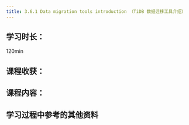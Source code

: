 ```yaml
---
title: 3.6.1 Data migration tools introduction （TiDB 数据迁移工具介绍）
---
```


## 学习时长：

120min

## 课程收获：



## 课程内容：

> 






## 学习过程中参考的其他资料

